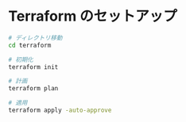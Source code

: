 # Terraform のセットアップ

```bash
# ディレクトリ移動
cd terraform

# 初期化
terraform init

# 計画
terraform plan

# 適用
terraform apply -auto-approve
```

